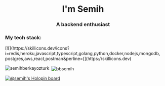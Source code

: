 <h1 align="center">I'm Semih</h1>
<h3 align="center">A backend enthusiast</h3>

<h3 align="left">My tech stack:</h3>
[![](https://skillicons.dev/icons?i=redis,heroku,javascript,typescript,golang,python,docker,nodejs,mongodb,postgres,aws,react,postman&perline=)](https://skillicons.dev)


<p><img align="left" src="https://github-readme-stats.vercel.app/api/top-langs?username=bbsemih&show_icons=true&theme=dark&locale=en&layout=compact" alt="semihberkayozturk" /></p>

<p>&nbsp;<img align="center" src="https://github-readme-stats.vercel.app/api?username=bbsemih&show_icons=true&theme=dark&locale=en" alt="bbsemih" /></p>

[![@semih's Holopin board](https://holopin.me/semih)](https://holopin.io/@semih)

